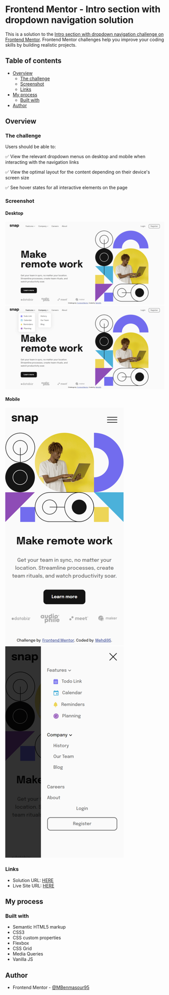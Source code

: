 # Frontend Mentor - Intro section with dropdown navigation solution

This is a solution to the [Intro section with dropdown navigation challenge on Frontend Mentor](https://www.frontendmentor.io/challenges/intro-section-with-dropdown-navigation-ryaPetHE5). Frontend Mentor challenges help you improve your coding skills by building realistic projects.

## Table of contents

- [Overview](#overview)
  - [The challenge](#the-challenge)
  - [Screenshot](#screenshot)
  - [Links](#links)
- [My process](#my-process)
  - [Built with](#built-with)
- [Author](#author)

## Overview

### The challenge

Users should be able to:

:white_check_mark: View the relevant dropdown menus on desktop and mobile when interacting with the navigation links

:white_check_mark: View the optimal layout for the content depending on their device's screen size

:white_check_mark: See hover states for all interactive elements on the page

### Screenshot

#### Desktop

![](./screenshots/desktop.png)
![](./screenshots/desktop-dropdown.png)

#### Mobile

![](./screenshots/mobile.png)
![](./screenshots/mobile-menu.png)

### Links

- Solution URL: [HERE]()
- Live Site URL: [HERE]()

## My process

### Built with

- Semantic HTML5 markup
- CSS3
- CSS custom properties
- Flexbox
- CSS Grid
- Media Queries
- Vanilla JS

## Author

- Frontend Mentor - [@MBenmasour95](https://www.frontendmentor.io/profile/MBenmasour95)
